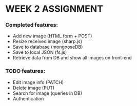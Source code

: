 # WEEK 2 ASSIGNMENT

### Completed features:
- Add new image (HTML form + POST)
- Resize received image (sharp.js) 
- Save to database (mongooseDB)
- Save to local JSON (fs.js)
- Retrieve data from DB and show all images on front-end

### TODO features:
- Edit image info (PATCH)
- Delete image (PUT)
- Search for image (queries in DB)
- Authentication
